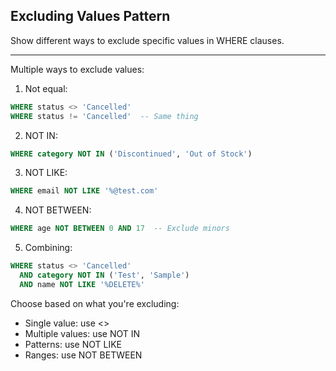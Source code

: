 ## Excluding Values Pattern

Show different ways to exclude specific values in WHERE clauses.

---

Multiple ways to exclude values:

1. Not equal:
```sql
WHERE status <> 'Cancelled'
WHERE status != 'Cancelled'  -- Same thing
```

2. NOT IN:
```sql
WHERE category NOT IN ('Discontinued', 'Out of Stock')
```

3. NOT LIKE:
```sql
WHERE email NOT LIKE '%@test.com'
```

4. NOT BETWEEN:
```sql
WHERE age NOT BETWEEN 0 AND 17  -- Exclude minors
```

5. Combining:
```sql
WHERE status <> 'Cancelled'
  AND category NOT IN ('Test', 'Sample')
  AND name NOT LIKE '%DELETE%'
```

Choose based on what you're excluding:
- Single value: use <>
- Multiple values: use NOT IN
- Patterns: use NOT LIKE
- Ranges: use NOT BETWEEN

